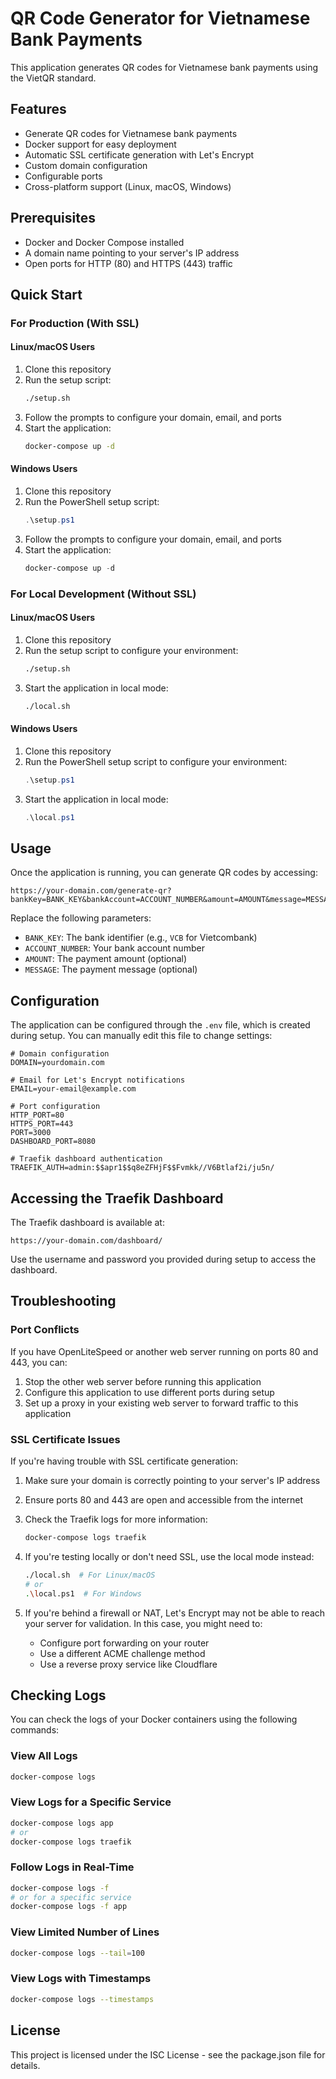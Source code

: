 # QR Code Generator for Vietnamese Bank Payments

This application generates QR codes for Vietnamese bank payments using the VietQR standard.

## Features

- Generate QR codes for Vietnamese bank payments
- Docker support for easy deployment
- Automatic SSL certificate generation with Let's Encrypt
- Custom domain configuration
- Configurable ports
- Cross-platform support (Linux, macOS, Windows)

## Prerequisites

- Docker and Docker Compose installed
- A domain name pointing to your server's IP address
- Open ports for HTTP (80) and HTTPS (443) traffic

## Quick Start

### For Production (With SSL)

#### Linux/macOS Users

1. Clone this repository
2. Run the setup script:
   ```bash
   ./setup.sh
   ```
3. Follow the prompts to configure your domain, email, and ports
4. Start the application:
   ```bash
   docker-compose up -d
   ```

#### Windows Users

1. Clone this repository
2. Run the PowerShell setup script:
   ```powershell
   .\setup.ps1
   ```
3. Follow the prompts to configure your domain, email, and ports
4. Start the application:
   ```powershell
   docker-compose up -d
   ```

### For Local Development (Without SSL)

#### Linux/macOS Users

1. Clone this repository
2. Run the setup script to configure your environment:
   ```bash
   ./setup.sh
   ```
3. Start the application in local mode:
   ```bash
   ./local.sh
   ```

#### Windows Users

1. Clone this repository
2. Run the PowerShell setup script to configure your environment:
   ```powershell
   .\setup.ps1
   ```
3. Start the application in local mode:
   ```powershell
   .\local.ps1
   ```

## Usage

Once the application is running, you can generate QR codes by accessing:

```
https://your-domain.com/generate-qr?bankKey=BANK_KEY&bankAccount=ACCOUNT_NUMBER&amount=AMOUNT&message=MESSAGE
```

Replace the following parameters:
- `BANK_KEY`: The bank identifier (e.g., `VCB` for Vietcombank)
- `ACCOUNT_NUMBER`: Your bank account number
- `AMOUNT`: The payment amount (optional)
- `MESSAGE`: The payment message (optional)

## Configuration

The application can be configured through the `.env` file, which is created during setup. You can manually edit this file to change settings:

```
# Domain configuration
DOMAIN=yourdomain.com

# Email for Let's Encrypt notifications
EMAIL=your-email@example.com

# Port configuration
HTTP_PORT=80
HTTPS_PORT=443
PORT=3000
DASHBOARD_PORT=8080

# Traefik dashboard authentication
TRAEFIK_AUTH=admin:$$apr1$$q8eZFHjF$$Fvmkk//V6Btlaf2i/ju5n/
```

## Accessing the Traefik Dashboard

The Traefik dashboard is available at:

```
https://your-domain.com/dashboard/
```

Use the username and password you provided during setup to access the dashboard.

## Troubleshooting

### Port Conflicts

If you have OpenLiteSpeed or another web server running on ports 80 and 443, you can:

1. Stop the other web server before running this application
2. Configure this application to use different ports during setup
3. Set up a proxy in your existing web server to forward traffic to this application

### SSL Certificate Issues

If you're having trouble with SSL certificate generation:

1. Make sure your domain is correctly pointing to your server's IP address
2. Ensure ports 80 and 443 are open and accessible from the internet
3. Check the Traefik logs for more information:
   ```bash
   docker-compose logs traefik
   ```

4. If you're testing locally or don't need SSL, use the local mode instead:
   ```bash
   ./local.sh  # For Linux/macOS
   # or
   .\local.ps1  # For Windows
   ```

5. If you're behind a firewall or NAT, Let's Encrypt may not be able to reach your server for validation. In this case, you might need to:
   - Configure port forwarding on your router
   - Use a different ACME challenge method
   - Use a reverse proxy service like Cloudflare

## Checking Logs

You can check the logs of your Docker containers using the following commands:

### View All Logs

```bash
docker-compose logs
```

### View Logs for a Specific Service

```bash
docker-compose logs app
# or
docker-compose logs traefik
```

### Follow Logs in Real-Time

```bash
docker-compose logs -f
# or for a specific service
docker-compose logs -f app
```

### View Limited Number of Lines

```bash
docker-compose logs --tail=100
```

### View Logs with Timestamps

```bash
docker-compose logs --timestamps
```

## License

This project is licensed under the ISC License - see the package.json file for details.